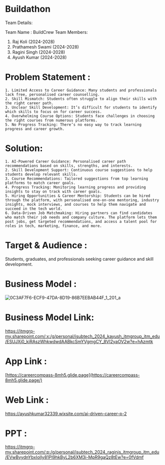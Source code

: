# Buildathon
Team Details:

Team Name : BuildCrew
Team Members:
1. Raj Koli (2024-2028)
2. Prathamesh Swami (2024-2028)
3. Ragini Singh (2024-2028)
4. Ayush Kumar (2024-2028)

# Problem Statement :
    1. Limited Access to Career Guidance: Many students and professionals lack free, personalised career counselling.
    2. Skill Mismatch: Students often struggle to align their skills with the right career path.
    3. Unclear Skill Development: It’s difficult for students to identify which skills to focus on for career success.
    4. Overwhelming Course Options: Students face challenges in choosing the right courses from numerous platforms.
    5. No Progress Tracking: There’s no easy way to track learning progress and career growth.
# Solution:
    1. AI-Powered Career Guidance: Personalised career path recommendations based on skills, strengths, and interests.
    2. Skill Development Support: Continuous course suggestions to help students develop relevant skills.
    3. Course Recommendations: Tailored suggestions from top learning platforms to match career goals.
    4. Progress Tracking: Monitoring learning progress and providing insights to stay on track with career goals.
    5. Hiring Opportunities & Career Mentorship: Students can be hired through the platform, with personalised one-on-one mentoring, industry insights, mock interviews, and courses to help them navigate and succeed in the tech world.
    6. Data-Driven Job Matchmaking: Hiring partners can find candidates who match their job needs and company culture. The platform lets them post jobs, get targeted recommendations, and access a talent pool for roles in tech, marketing, finance, and more.
# Target & Audience :
Students, graduates, and professionals seeking career guidance and skill development.

# Business Model :
![0C3AF7F6-ECF9-47DA-8D19-86B7EEBAB44F_1_201_a](https://github.com/user-attachments/assets/868eb1a6-0869-4d6f-8836-c6a3c9d532bd)
# Business Model Link:
https://itmgrp-my.sharepoint.com/:x:/g/personal/isubtech_2024_kayush_itmgroup_itm_edu/ESUJXj0_kiRAszWhkwdwdAABkcSmYVgmgCY_8VI2yaOV2w?e=hAzmtk

# App Link :
  [https://careercompass-8mh5.glide.page](https://careercompass-8mh5.glide.page/)

# Web Link :
 https://ayushkumar32339.wixsite.com/ai-driven-career-p-2

# PPT :
https://itmgrp-my.sharepoint.com/:p:/g/personal/isubtech_2024_raginis_itmgroup_itm_edu/EVwBvydnYbxIolIy81PI9hkByL2b6XM3i-MpR9gaQz8tEw?e=0fVdmf








